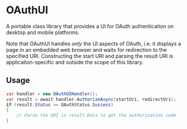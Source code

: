 OAuthUI
=======

A portable class library that provides a UI for OAuth authentication on desktop and mobile platforms.

Note that OAuthUI handles *only* the UI aspects of OAuth, i.e. it displays a page in an embedded web browser and waits for redirection to the specified URI. Constructing the start URI and parsing the result URI is application-specific and outside the scope of this library.

Usage
-----

```csharp
var handler = new OAuthUIHandler();
var result = await handler.AuthorizeAsync(startUri, redirectUri);
if (result.Status == OAuthStatus.Success)
{
    // Parse the URI in result.Data to get the authorization code
}
```
